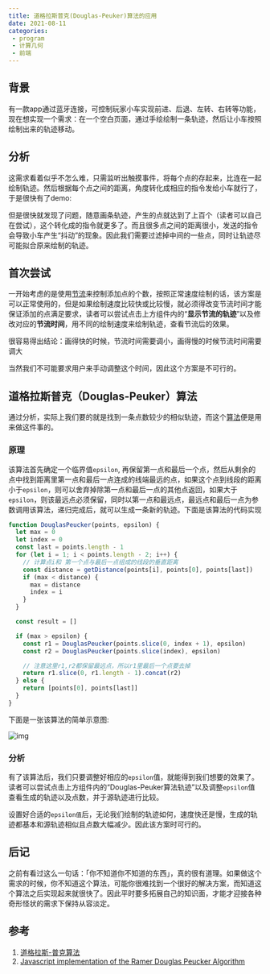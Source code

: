 ```yaml
---
title: 道格拉斯普克(Douglas-Peuker)算法的应用
date: 2021-08-11
categories:
 - program
 - 计算几何
 - 前端
---
```


## 背景

有一款app通过蓝牙连接，可控制玩家小车实现前进、后退、左转、右转等功能，现在想实现一个需求：在一个空白页面，通过手绘绘制一条轨迹，然后让小车按照绘制出来的轨迹移动。

## 分析

这需求看着似乎不怎么难，只需监听出触摸事件，将每个点的存起来，比连在一起绘制轨迹。然后根据每个点之间的距离，角度转化成相应的指令发给小车就行了，于是很快有了demo:

<CarPath />

但是很快就发现了问题，随意画条轨迹，产生的点就达到了上百个（读者可以自己在尝试），这个转化成的指令就更多了。而且很多点之间的距离很小，发送的指令会导致小车产生“抖动”的现象。因此我们需要过滤掉中间的一些点，同时让轨迹尽可能拟合原来绘制的轨迹。

## 首次尝试

一开始考虑的是使用[节流](https://www.lodashjs.com/docs/lodash.throttle#throttle)来控制添加点的个数，按照正常速度绘制的话，该方案是可以正常使用的，但是如果绘制速度比较快或比较慢，就必须得改变节流时间才能保证添加的点满足要求，读者可以尝试点击上方组件内的“**显示节流的轨迹**”以及修改对应的**节流时间**，用不同的绘制速度来绘制轨迹，查看节流后的效果。

很容易得出结论：画得快的时候，节流时间需要调小，画得慢的时候节流时间需要调大

当然我们不可能要求用户来手动调整这个时间，因此这个方案是不可行的。

## 道格拉斯普克（Douglas-Peuker）算法

通过分析，实际上我们要的就是找到一条点数较少的相似轨迹，而这个[算法](https://zh.wikipedia.org/wiki/%E9%81%93%E6%A0%BC%E6%8B%89%E6%96%AF-%E6%99%AE%E5%85%8B%E7%AE%97%E6%B3%95)便是用来做这件事的。

### 原理

该算法首先确定一个临界值`epsilon`, 再保留第一点和最后一个点，然后从剩余的点中找到距离里第一点和最后一点连成的线端最远的点，如果这个点到线段的距离小于`epsilon`，则可以舍弃掉除第一点和最后一点的其他点返回，如果大于`epsilon`，则该最远点必须保留，同时以第一点和最远点，最远点和最后一点为参数调用该算法，递归完成后，就可以生成一条新的轨迹。下面是该算法的代码实现

```js
function DouglasPeucker(points, epsilon) {
  let max = 0
  let index = 0
  const last = points.length - 1
  for (let i = 1; i < points.length - 2; i++) {
    // 计算点i和 第一个点与最后一点组成的线段的垂直距离
    const distance = getDistance(points[i], points[0], points[last])
    if (max < distance) {
      max = distance
      index = i
    }
  }

  const result = []

  if (max > epsilon) {
    const r1 = DouglasPeucker(points.slice(0, index + 1), epsilon)
    const r2 = DouglasPeucker(points.slice(index), epsilon)

    // 注意这里r1,r2都保留最远点，所以r1里最后一个点要去掉
    return r1.slice(0, r1.length - 1).concat(r2)
  } else {
    return [points[0], points[last]]
  }
}
```

下面是一张该算法的简单示意图:

![img](https://upload.wikimedia.org/wikipedia/commons/3/30/Douglas-Peucker_animated.gif)

### 分析

有了该算法后，我们只要调整好相应的`epsilon`值，就能得到我们想要的效果了。读者可以尝试点击上方组件内的“Douglas-Peuker算法轨迹”以及调整`epsilon`值查看生成的轨迹以及点数，并于源轨迹进行比较。

设置好合适的`epsilon值`后，无论我们绘制的轨迹如何，速度快还是慢，生成的轨迹都基本和源轨迹相似且点数大幅减少。因此该方案时可行的。

## 后记

之前有看过这么一句话：「你不知道你不知道的东西」，真的很有道理。如果做这个需求的时候，你不知道这个算法，可能你很难找到一个很好的解决方案，而知道这个算法之后实现起来就很快了。因此平时要多拓展自己的知识面，才能才迎接各种奇形怪状的需求下保持从容淡定。


## 参考

1. [道格拉斯-普克算法](https://zh.wikipedia.org/wiki/%E9%81%93%E6%A0%BC%E6%8B%89%E6%96%AF-%E6%99%AE%E5%85%8B%E7%AE%97%E6%B3%95)
2. [Javascript implementation of the Ramer Douglas Peucker Algorithm](https://karthaus.nl/rdp/)
